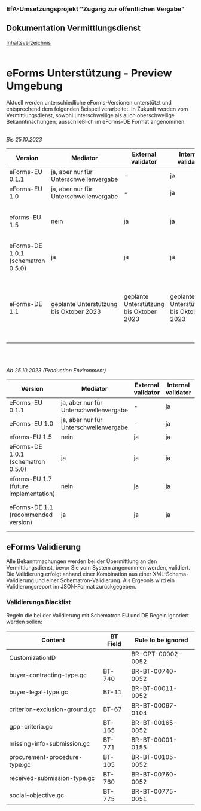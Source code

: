 ### EfA-Umsetzungsprojekt "Zugang zur öffentlichen Vergabe"
## Dokumentation Vermittlungsdienst
[Inhaltsverzeichnis](/documentation/documentation.md)
<br><br>

# eForms Unterstützung - Preview Umgebung
Aktuell werden unterschiedliche eForms-Versionen unterstützt und entsprechend dem folgenden Beispeil verarbeitet. In Zukunft werden vom Vermittlungsdienst, sowohl unterschwellige als auch oberschwellige Bekanntmachungen, ausschließlich im eForms-DE Format angenommen.
<br><br>

*Bis 25.10.2023*

| Version  | Mediator | External validator | Internal validator | eSender   | BKMS  | TED  |
| ------- | -------- | ------------------ | ------------------ | --------- | ----- | ---- |
| eForms-EU 0.1.1 | ja, aber nur für Unterschwellenvergabe | \-  | ja | \-  | ja, aber nur für Unterschwellenvergabe | nein    |
| eForms-EU 1.0   | ja, aber nur für Unterschwellenvergabe | \-  | ja | \-  | ja, aber nur für Unterschwellenvergabe | nein    |
| eforms-EU 1.5   | nein  | ja | ja | ja | \-  | nur akzeptiert  1.3 und folgenden Versionen bis Januar 2024  |
| eForms-DE 1.0.1 (schematron 0.5.0) | ja | ja | ja | ja | ja | ja, nach Umstellung in eForms-EU 1.5.1  |
| eForms-DE 1.1  | geplante Unterstützung bis Oktober 2023 | geplante Unterstützung bis Oktober 2023 | geplante Unterstützung bis Oktober 2023 | geplante Unterstützung bis Oktober 2023 | geplante Unterstützung bis Oktober 2023 | ja, nach Umstellung in eForms-EU 1.7.0<br><br>geplante Unterstützung bis Oktober 2023 |

<br><br>

*Ab 25.10.2023 (Production Environment)*

| Version                               | Mediator                        | External validator | Internal validator | eSender    | BKMS      | TED       |
| ------------------------------------- | ------------------------------- | ------------------ | ------------------ | ---------- | --------- | ------------ |
| eForms-EU 0.1.1                       | ja, aber nur für Unterschwellenvergabe | \-                 | ja                | \-         | ja, aber nur für Unterschwellenvergabe | nein    |
| eForms-EU 1.0                         | ja, aber nur für Unterschwellenvergabe | \-                 | ja                | \-         | ja, aber nur für Unterschwellenvergabe | nein    |
| eforms-EU 1.5                         | nein                          | ja                | ja                | ja        | \-        | ja          |
| eForms-DE 1.0.1 (schematron 0.5.0)    | ja                            | ja                | ja                | ja        | ja       | ja, nach Umstellung in eForms-EU 1.5.1 |
| eforms-EU 1.7 (future implementation) | nein                          | ja                | ja                | geplante Unterstützung | \-   | ja  |
| eForms-DE 1.1 (recommended version)   | ja                            | ja                | ja                | ja                     | ja  | ja, nach Umstellung in eForms-EU 1.7.0 |


## eForms Validierung
Alle Bekanntmachungen werden bei der Übermittlung an den Vermittlungsdienst, bevor Sie vom System angenommen werden, validiert. Die Validierung erfolgt anhand einer Kombination aus einer XML-Schema-Validierung und einer Schematron-Validierung. Als Ergebnis wird ein Validierungsreport im JSON-Format zurückgegeben.

### Validierungs Blacklist

Regeln die bei der Validierung mit Schematron EU und DE Regeln ignoriert werden sollen:

| Content                       | BT Field | Rule to be ignored |
| ----------------------------- | -------- | ------------------ |
| CustomizationID               |          | BR-OPT-00002-0052  |
| buyer-contracting-type.gc     | BT-740   | BR-BT-00740-0052   |
| buyer-legal-type.gc           | BT-11    | BR-BT-00011-0052   |
| criterion-exclusion-ground.gc | BT-67    | BR-BT-00067-0104   |
| gpp-criteria.gc               | BT-165   | BR-BT-00165-0052   |
| missing-info-submission.gc    | BT-771   | BR-BT-00001-0155   |
| procurement-procedure-type.gc | BT-105   | BR-BT-00105-0052   |
| received-submission-type.gc   | BT-760   | BR-BT-00760-0052   |
| social-objective.gc           | BT-775   | BR-BT-00775-0051   |




